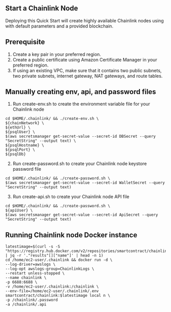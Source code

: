 ## Start a Chainlink Node

Deploying this Quick Start will create highly available Chainlink nodes using with default parameters and a provided blockchain.

## Prerequisite

1. Create a key pair in your preferred region.
2. Create a public certificate using Amazon Certificate Manager in your preferred region.
3. If using an existing VPC, make sure that it contains two public subnets, two private subnets, internet gateway, NAT gateways, and route tables.

## Manually creating env, api, and password files

1. Run create-env.sh to create the environment variable file for your Chainlink node

```
cd $HOME/.chainlink/ && ./create-env.sh \
${chainNetwork} \
${ethUrl} \
${psqlUser} \
$(aws secretsmanager get-secret-value --secret-id DBSecret --query "SecretString" --output text) \
${psqlHostname} \
${psqlPort} \
${psqlDb}
```

2. Run create-password.sh to create your Chainlink node keystore password file

```
cd $HOME/.chainlink/ && ./create-password.sh \
$(aws secretsmanager get-secret-value --secret-id WalletSecret --query "SecretString" --output text)
```

3. Run create-api.sh to create your Chainlink node API file

```
cd $HOME/.chainlink/ && ./create-password.sh \
${apiUser} \
$(aws secretsmanager get-secret-value --secret-id ApiSecret --query "SecretString" --output text)
```

## Running Chainlink node Docker instance

```
latestimage=$(curl -s -S "https://registry.hub.docker.com/v2/repositories/smartcontract/chainlink/tags/" | jq -r '."results"[]["name"]' | head -n 1)
cd /home/ec2-user/.chainlink && docker run -d \
--log-driver=awslogs \
--log-opt awslogs-group=ChainlinkLogs \
--restart unless-stopped \
--name chainlink \
-p 6688:6688 \
-v /home/ec2-user/.chainlink:/chainlink \
--env-file=/home/ec2-user/.chainlink/.env  smartcontract/chainlink:$latestimage local n \
-p /chainlink/.password
-a /chainlink/.api
```
